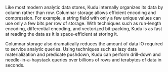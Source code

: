 Like most modern analytic data stores, Kudu internally organizes its data by column rather than row. Columnar storage allows efficient encoding and compression. For example, a string field with only a few unique values can use only a few bits per row of storage. With techniques such as run-length encoding, differential encoding, and vectorized bit-packing, Kudu is as fast at reading the data as it is space-efficient at storing it.

Columnar storage also dramatically reduces the amount of data IO required to service analytic queries. Using techniques such as lazy data materialization and predicate pushdown, Kudu can perform drill-down and needle-in-a-haystack queries over billions of rows and terabytes of data in seconds.
